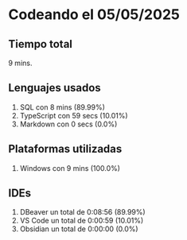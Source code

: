 # Codeando el 05/05/2025

## Tiempo total
9 mins.

## Lenguajes usados
1. SQL con 8 mins (89.99%)
1. TypeScript con 59 secs (10.01%)
1. Markdown con 0 secs (0.0%)

## Plataformas utilizadas
1. Windows con 9 mins (100.0%)

## IDEs
1. DBeaver un total de 0:08:56 (89.99%)
1. VS Code un total de 0:00:59 (10.01%)
1. Obsidian un total de 0:00:00 (0.0%)
